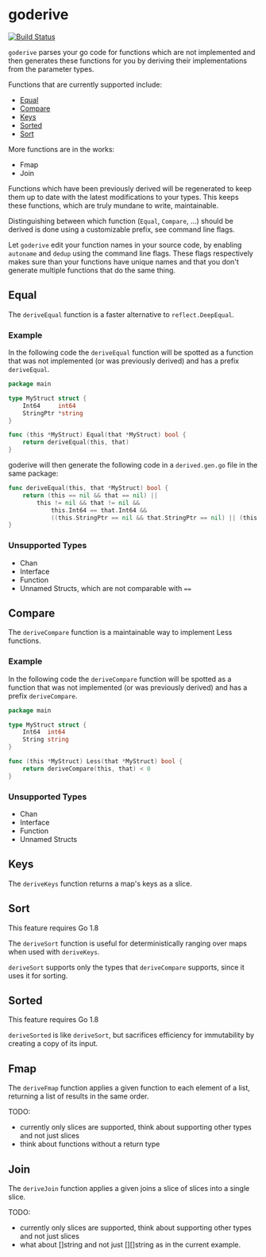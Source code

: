 # goderive

[![Build Status](https://travis-ci.org/awalterschulze/goderive.svg?branch=master)](https://travis-ci.org/awalterschulze/goderive)

`goderive` parses your go code for functions which are not implemented and then generates these functions for you by deriving their implementations from the parameter types. 

Functions that are currently supported include:

  - [Equal](http://godoc.org/github.com/awalterschulze/goderive/plugin/equal)
  - [Compare](http://godoc.org/github.com/awalterschulze/goderive/plugin/compare)
  - [Keys](https://github.com/awalterschulze/goderive#keys)
  - [Sorted](https://github.com/awalterschulze/goderive#sorted)
  - [Sort](https://github.com/awalterschulze/goderive#sort)

More functions are in the works:

  - Fmap
  - Join

Functions which have been previously derived will be regenerated to keep them up to date with the latest modifications to your types.  This keeps these functions, which are truly mundane to write, maintainable.

Distinguishing between which function (`Equal`, `Compare`, ...) should be derived is done using a customizable prefix, see command line flags.

Let `goderive` edit your function names in your source code, by enabling `autoname` and `dedup` using the command line flags.
These flags respectively makes sure than your functions have unique names and that you don't generate multiple functions that do the same thing.

## Equal

The `deriveEqual` function is a faster alternative to `reflect.DeepEqual`.

### Example

In the following code the `deriveEqual` function will be spotted as a function that was not implemented (or was previously derived) and has a prefix `deriveEqual`.

```go
package main

type MyStruct struct {
	Int64     int64
	StringPtr *string
}

func (this *MyStruct) Equal(that *MyStruct) bool {
	return deriveEqual(this, that)
}
```

goderive will then generate the following code in a `derived.gen.go` file in the same package:

```go
func deriveEqual(this, that *MyStruct) bool {
	return (this == nil && that == nil) ||
		this != nil && that != nil &&
			this.Int64 == that.Int64 &&
			((this.StringPtr == nil && that.StringPtr == nil) || (this.StringPtr != nil && that.StringPtr != nil && *(this.StringPtr) == *(that.StringPtr)))
}
```

### Unsupported Types

  - Chan
  - Interface
  - Function
  - Unnamed Structs, which are not comparable with `==`

## Compare

The `deriveCompare` function is a maintainable way to implement Less functions.

### Example

In the following code the `deriveCompare` function will be spotted as a function that was not implemented (or was previously derived) and has a prefix `deriveCompare`.

```go
package main

type MyStruct struct {
	Int64  int64
	String string
}

func (this *MyStruct) Less(that *MyStruct) bool {
	return deriveCompare(this, that) < 0
}
```

### Unsupported Types

  - Chan
  - Interface
  - Function
  - Unnamed Structs

## Keys

The `deriveKeys` function returns a map's keys as a slice.

## Sort

This feature requires Go 1.8

The `deriveSort` function is useful for deterministically ranging over maps when used with `deriveKeys`.

`deriveSort` supports only the types that `deriveCompare` supports, since it uses it for sorting.

## Sorted

This feature requires Go 1.8

`deriveSorted` is like `deriveSort`, but sacrifices efficiency for immutability by creating a copy of its input.

## Fmap

The `deriveFmap` function applies a given function to each element of a list, returning a list of results in the same order.

TODO:
  - currently only slices are supported, think about supporting other types and not just slices
  - think about functions without a return type

## Join

The `deriveJoin` function applies a given joins a slice of slices into a single slice.

TODO:
  - currently only slices are supported, think about supporting other types and not just slices
  - what about []string and not just [][]string as in the current example.
